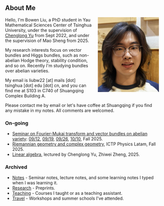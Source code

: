 
## About Me

<div style="float: right; margin-left: 20px; margin-bottom: 20px;">
  <img src="/img/photo.jpg" alt="Bowen Liu" style="width: 200px; max-width: 100%;">
</div>

Hello, I'm Bowen Liu, a PhD student in Yau Mathematical Sciences Center of Tsinghua University, under the supervision of [Chenglong Yu](https://chenglongyu.github.io/) from Sept 2022, and under the supervision of Mao Sheng from 2025. 

My research interests focus on vector bundles and Higgs bundles, such as non-abelian Hodge theory, stability condition, and so on. Recently I'm studying bundles over abelian varieties.

My email is liubw22 [at] mails [dot] tsinghua [dot] edu [dot] cn, and you can find me at S103 in C740 of Shuangqing Complex Building A. 

Please contact me by email or let's have coffee at Shuangqing if you find any mistake in my notes. All comments are welcomed.


### On-going
* [Seminar on Fourier-Mukai transform and vector bundles on abelian variety](notes/2025Fall/FM/syllabus.pdf): [09/12](notes/2025Fall/FM/0912.pdf), [09/19](notes/2025Fall/FM/0919.pdf), [09/26](notes/2025Fall/FM/0926.pdf), [10/10](notes/2025Fall/FM/1010.pdf), Fall 2025.
* [Riemannian geometry and complex geometry](https://sites.google.com/view/pwf-ve/rcg), ICTP Physics Latam, Fall 2025.
* [Linear algebra](notes/2025Spring/linear_algebra.pdf), lectured by Chenglong Yu, Zhiwei Zheng, 2025.

### Archived

* [Notes](/notes.md) - Seminar notes, lecture notes, and some learning notes I typed when I was learning it.
* [Research](/preprints.md) - Preprints.
* [Teaching](/teaching.md) - Courses I taught or as a teaching assistant.
* [Travel](/travel.md) - Workshops and summer schools I've attended.

